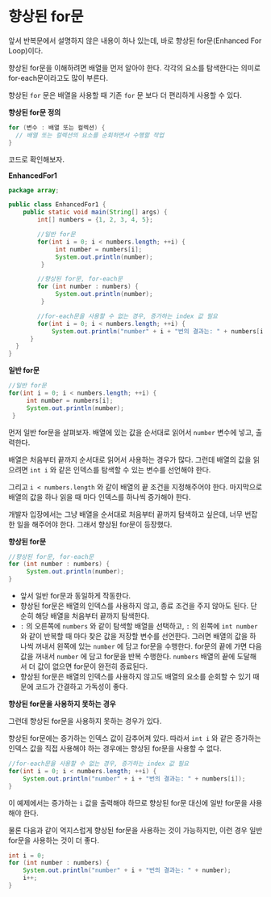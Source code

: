 # 향상된 for문
앞서 반복문에서 설명하지 않은 내용이 하나 있는데, 바로 향상된 for문(Enhanced For Loop)이다.

향상된 for문을 이해하려면 배열을 먼저 알아야 한다. 각각의 요소를 탐색한다는 의미로 for-each문이라고도 많이 부른다.

향상된 `for` 문은 배열을 사용할 때 기존 `for` 문 보다 더 편리하게 사용할 수 있다.

**향상된 for문 정의**
```java
for (변수 : 배열 또는 컬렉션) {
  // 배열 또는 컬렉션의 요소를 순회하면서 수행할 작업
}
```

코드로 확인해보자. 

**EnhancedFor1**
```java
package array;

public class EnhancedFor1 {
    public static void main(String[] args) {
        int[] numbers = {1, 2, 3, 4, 5};

        //일반 for문
        for(int i = 0; i < numbers.length; ++i) {
             int number = numbers[i];
             System.out.println(number);
         }

        //향상된 for문, for-each문
        for (int number : numbers) {
             System.out.println(number);
         }

        //for-each문을 사용할 수 없는 경우, 증가하는 index 값 필요
        for(int i = 0; i < numbers.length; ++i) {
            System.out.println("number" + i + "번의 결과는: " + numbers[i]);
      }
  }
}
```

**일반 for문** 
```java
//일반 for문
for(int i = 0; i < numbers.length; ++i) {
     int number = numbers[i];
     System.out.println(number);
 }
```
먼저 일반 for문을 살펴보자. 배열에 있는 값을 순서대로 읽어서 `number` 변수에 넣고, 출력한다.

배열은 처음부터 끝까지 순서대로 읽어서 사용하는 경우가 많다. 그런데 배열의 값을 읽으려면 `int i` 와 같은 인덱스를 탐색할 수 있는 변수를 선언해야 한다. 

그리고 `i < numbers.length` 와 같이 배열의 끝 조건을 지정해주어야 한다. 마지막으로 배열의 값을 하나 읽을 때 마다 인덱스를 하나씩 증가해야 한다.

개발자 입장에서는 그냥 배열을 순서대로 처음부터 끝까지 탐색하고 싶은데, 너무 번잡한 일을 해주어야 한다. 그래서 향상된 for문이 등장했다.
     
**향상된 for문**
```java
//향상된 for문, for-each문
for (int number : numbers) {
     System.out.println(number);
}
 ```
- 앞서 일반 for문과 동일하게 작동한다.
- 향상된 for문은 배열의 인덱스를 사용하지 않고, 종료 조건을 주지 않아도 된다. 단순히 해당 배열을 처음부터 끝까지 탐색한다.
- `:` 의 오른쪽에 `numbers` 와 같이 탐색할 배열을 선택하고, `:` 의 왼쪽에 `int number` 와 같이 반복할 때 마다 찾은 값을 저장할 변수를 선언한다. 그러면 배열의 값을 하나씩 꺼내서 왼쪽에 있는 `number` 에 담고 for문을 수행한다. for문의 끝에 가면 다음 값을 꺼내서 `number` 에 담고 for문을 반복 수행한다. `numbers` 배열의 끝에 도달해서 더 값이 없으면 for문이 완전히 종료된다.
- 향상된 for문은 배열의 인덱스를 사용하지 않고도 배열의 요소를 순회할 수 있기 때문에 코드가 간결하고 가독성이 좋다.

**향상된 for문을 사용하지 못하는 경우**

그런데 향상된 for문을 사용하지 못하는 경우가 있다.

향상된 for문에는 증가하는 인덱스 값이 감추어져 있다. 따라서 `int i` 와 같은 증가하는 인덱스 값을 직접 사용해야 하는 경우에는 향상된 for문을 사용할 수 없다.
```java
//for-each문을 사용할 수 없는 경우, 증가하는 index 값 필요
for(int i = 0; i < numbers.length; ++i) {
    System.out.println("number" + i + "번의 결과는: " + numbers[i]);
}
```
이 예제에서는 증가하는 `i` 값을 출력해야 하므로 향상된 for문 대신에 일반 for문을 사용해야 한다.

물론 다음과 같이 억지스럽게 향상된 for문을 사용하는 것이 가능하지만, 이런 경우 일반 for문을 사용하는 것이 더 좋다.
```java
int i = 0;
for (int number : numbers) {
    System.out.println("number" + i + "번의 결과는: " + number);
    i++;
}
```
